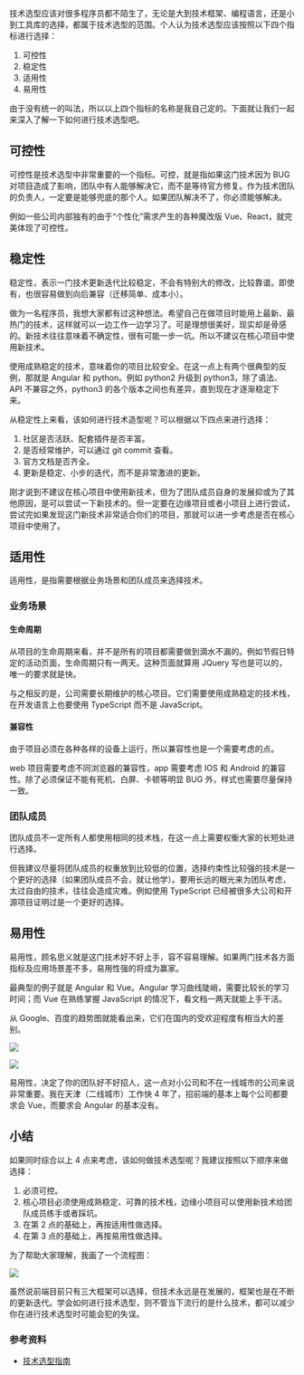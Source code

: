 技术选型应该对很多程序员都不陌生了，无论是大到技术框架、编程语言，还是小到工具库的选择，都属于技术选型的范围。个人认为技术选型应该按照以下四个指标进行选择：
1. 可控性
2. 稳定性
3. 适用性
4. 易用性

<AD />

由于没有统一的叫法，所以以上四个指标的名称是我自己定的。下面就让我们一起来深入了解一下如何进行技术选型吧。
## 可控性
可控性是技术选型中非常重要的一个指标。可控，就是指如果这门技术因为 BUG 对项目造成了影响，团队中有人能够解决它，而不是等待官方修复。作为技术团队的负责人，一定要是能够兜底的那个人。如果团队解决不了，你必须能够解决。

例如一些公司内部独有的由于“个性化”需求产生的各种魔改版 Vue、React，就完美体现了可控性。

## 稳定性
稳定性，表示一门技术更新迭代比较稳定，不会有特别大的修改，比较靠谱。即使有，也很容易做到向后兼容（迁移简单、成本小）。

做为一名程序员，我想大家都有过这种想法。希望自己在做项目时能用上最新、最热门的技术，这样就可以一边工作一边学习了。可是理想很美好，现实却是骨感的。新技术往往意味着不确定性，很有可能一步一坑。所以不建议在核心项目中使用新技术。

使用成熟稳定的技术，意味着你的项目比较安全。在这一点上有两个很典型的反例，那就是 Angular 和 python。例如 python2 升级到 python3，除了语法、API 不兼容之外，python3 的各个版本之间也有差异，直到现在才逐渐稳定下来。

从稳定性上来看，该如何进行技术造型呢？可以根据以下四点来进行选择：
1. 社区是否活跃、配套插件是否丰富。
2. 是否经常维护，可以通过 git commit 查看。
3. 官方文档是否齐全。
4. 更新是稳定、小步的迭代，而不是非常激进的更新。

刚才说到不建议在核心项目中使用新技术，但为了团队成员自身的发展抑或为了其他原因，是可以尝试一下新技术的。但一定要在边缘项目或者小项目上进行尝试，尝试完如果发现这门新技术非常适合你们的项目，那就可以进一步考虑是否在核心项目中使用了。

## 适用性
适用性，是指需要根据业务场景和团队成员来选择技术。

### 业务场景
#### 生命周期
从项目的生命周期来看，并不是所有的项目都需要做到滴水不漏的。例如节假日特定的活动页面，生命周期只有一两天。这种页面就算用 JQuery 写也是可以的，唯一的要求就是快。

与之相反的是，公司需要长期维护的核心项目。它们需要使用成熟稳定的技术栈，在开发语言上也要使用 TypeScript 而不是 JavaScript。

#### 兼容性
由于项目必须在各种各样的设备上运行，所以兼容性也是一个需要考虑的点。

web 项目需要考虑不同浏览器的兼容性，app 需要考虑 IOS 和 Android 的兼容性。除了必须保证不能有死机、白屏、卡顿等明显 BUG 外，样式也需要尽量保持一致。

### 团队成员
团队成员不一定所有人都使用相同的技术栈，在这一点上需要权衡大家的长短处进行选择。

但我建议尽量将团队成员的权重放到比较低的位置，选择约束性比较强的技术是一个更好的选择（如果团队成员不会，就让他学）。要用长远的眼光来为团队考虑，太过自由的技术，往往会造成灾难。例如使用 TypeScript 已经被很多大公司和开源项目证明过是一个更好的选择。

## 易用性
易用性，顾名思义就是这门技术好不好上手，容不容易理解。如果两门技术各方面指标及应用场景差不多，易用性强的将成为赢家。

最典型的例子就是 Angular 和 Vue。Angular 学习曲线陡峭，需要比较长的学习时间；而 Vue 在熟练掌握 JavaScript 的情况下，看文档一两天就能上手干活。

从 Google、百度的趋势图就能看出来，它们在国内的受欢迎程度有相当大的差别。

![](https://img-blog.csdnimg.cn/img_convert/530e8075b05ea95fc8d7df9e368c3d43.png)

![](https://img-blog.csdnimg.cn/img_convert/89078aff75b09342fb624caacde6f447.png)

易用性，决定了你的团队好不好招人，这一点对小公司和不在一线城市的公司来说非常重要。我在天津（二线城市）工作快 4 年了，招前端的基本上每个公司都要求会 Vue，而要求会 Angular 的基本没有。

## 小结
如果同时综合以上 4 点来考虑，该如何做技术选型呢？我建议按照以下顺序来做选择：
1. 必须可控。
2. 核心项目必须使用成熟稳定、可靠的技术栈，边缘小项目可以使用新技术给团队成员练手或者踩坑。
3. 在第 2 点的基础上，再按适用性做选择。
4. 在第 3 点的基础上，再按易用性做选择。

为了帮助大家理解，我画了一个流程图：

![](https://img-blog.csdnimg.cn/img_convert/78850c57f289ce23ba22851987099176.png)

虽然说前端目前只有三大框架可以选择，但技术永远是在发展的，框架也是在不断的更新迭代。学会如何进行技术选型，则不管当下流行的是什么技术，都可以减少你在进行技术选型时可能会犯的失误。

### 参考资料
* [技术选型指南](https://juejin.cn/post/6844903815846576136#heading-7)